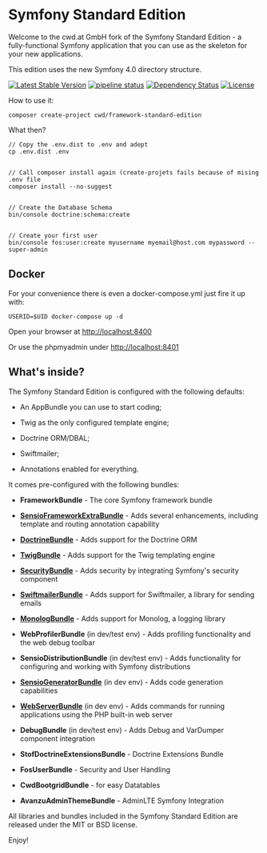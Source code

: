 Symfony Standard Edition
========================

Welcome to the cwd.at GmbH fork of the Symfony Standard Edition - a fully-functional Symfony
application that you can use as the skeleton for your new applications.

This edition uses the new Symfony 4.0 directory structure.

[![Latest Stable Version](https://poser.pugx.org/cwd/framework-standard-edition/v/stable)](https://packagist.org/packages/cwd/framework-standard-edition)
[![pipeline status](https://gitlab.cwd.at/symfony/cwd-standard-edition/badges/develop/pipeline.svg)](https://gitlab.cwd.at/symfony/cwd-standard-edition/commits/develop)
[![Dependency Status](https://gemnasium.com/badges/2e40c03315e7e729443d44813dcf3adf.svg)](https://gemnasium.com/d1c9f9e46c297989259d4665c20ac7a2)
[![License](https://poser.pugx.org/cwd/framework-standard-edition/license)](https://packagist.org/packages/cwd/framework-standard-edition)

How to use it:
```
composer create-project cwd/framework-standard-edition
```



What then?
```
// Copy the .env.dist to .env and adept
cp .env.dist .env


// Call composer install again (create-projets fails because of mising .env file
composer install --no-suggest


// Create the Database Schema
bin/console doctrine:schema:create


// Create your first user
bin/console fos:user:create myusername myemail@host.com mypassword --super-admin

```

Docker
------

For your convenience there is even a docker-compose.yml just fire it up with:
```
USERID=$UID docker-compose up -d 
```
Open your browser at [http://localhost:8400][15]

Or use the phpmyadmin under [http://localhost:8401][16]


What's inside?
--------------

The Symfony Standard Edition is configured with the following defaults:

  * An AppBundle you can use to start coding;

  * Twig as the only configured template engine;

  * Doctrine ORM/DBAL;

  * Swiftmailer;

  * Annotations enabled for everything.

It comes pre-configured with the following bundles:

  * **FrameworkBundle** - The core Symfony framework bundle

  * [**SensioFrameworkExtraBundle**][6] - Adds several enhancements, including
    template and routing annotation capability

  * [**DoctrineBundle**][7] - Adds support for the Doctrine ORM

  * [**TwigBundle**][8] - Adds support for the Twig templating engine

  * [**SecurityBundle**][9] - Adds security by integrating Symfony's security
    component

  * [**SwiftmailerBundle**][10] - Adds support for Swiftmailer, a library for
    sending emails

  * [**MonologBundle**][11] - Adds support for Monolog, a logging library

  * **WebProfilerBundle** (in dev/test env) - Adds profiling functionality and
    the web debug toolbar

  * **SensioDistributionBundle** (in dev/test env) - Adds functionality for
    configuring and working with Symfony distributions

  * [**SensioGeneratorBundle**][13] (in dev env) - Adds code generation
    capabilities

  * [**WebServerBundle**][14] (in dev env) - Adds commands for running applications
    using the PHP built-in web server

  * **DebugBundle** (in dev/test env) - Adds Debug and VarDumper component
    integration
  
  * **StofDoctrineExtensionsBundle** - Doctrine Extensions Bundle
    
  * **FosUserBundle** - Security and User Handling
  
  * **CwdBootgridBundle** - for easy Datatables
    
  * **AvanzuAdminThemeBundle** - AdminLTE Symfony Integration
  
All libraries and bundles included in the Symfony Standard Edition are
released under the MIT or BSD license.

Enjoy!

[1]:  https://symfony.com/doc/3.3/setup.html
[6]:  https://symfony.com/doc/current/bundles/SensioFrameworkExtraBundle/index.html
[7]:  https://symfony.com/doc/3.3/doctrine.html
[8]:  https://symfony.com/doc/3.3/templating.html
[9]:  https://symfony.com/doc/3.3/security.html
[10]: https://symfony.com/doc/3.3/email.html
[11]: https://symfony.com/doc/3.3/logging.html
[13]: https://symfony.com/doc/current/bundles/SensioGeneratorBundle/index.html
[14]: https://symfony.com/doc/current/setup/built_in_web_server.html
[15]: http://localhost:8400
[16]: http://localhost:8401
